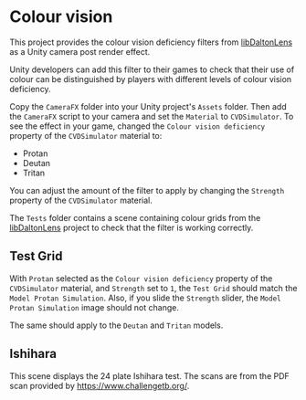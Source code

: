 # Colour vision

This project provides the colour vision deficiency filters from [libDaltonLens](https://github.com/DaltonLens/libDaltonLens) as a Unity camera post render effect.

Unity developers can add this filter to their games to check that their use of colour can be distinguished by players with different levels of colour vision deficiency.

Copy the `CameraFX` folder into your Unity project's `Assets` folder. Then add the `CameraFX` script to your camera and set the `Material` to `CVDSimulator`. To see the effect in your game, changed the `Colour vision deficiency` property of the `CVDSimulator` material to:

- Protan
- Deutan
- Tritan

You can adjust the amount of the filter to apply by changing the `Strength` property of the `CVDSimulator` material.

The `Tests` folder contains a scene containing colour grids from the [libDaltonLens](https://github.com/DaltonLens/libDaltonLens) project to check that the filter is working correctly.

## Test Grid

With `Protan` selected as the `Colour vision deficiency` property of the `CVDSimulator` material, and `Strength` set to `1`, the `Test Grid` should match the `Model Protan Simulation`. Also, if you slide the `Strength` slider, the `Model Protan Simulation` image should not change.

The same should apply to the `Deutan` and `Tritan` models.

## Ishihara

This scene displays the 24 plate Ishihara test. The scans are from the PDF scan provided by https://www.challengetb.org/.

